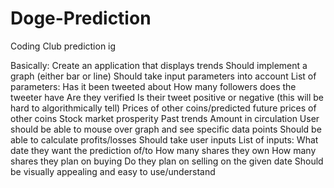 # Doge-Prediction
Coding Club prediction ig

Basically:
Create an application that displays trends
Should implement a graph (either bar or line)
Should take input parameters into account
List of parameters:
Has it been tweeted about
How many followers does the tweeter have
Are they verified
Is their tweet positive or negative (this will be hard to algorithmically tell)
Prices of other coins/predicted future prices of other coins
Stock market prosperity
Past trends
Amount in circulation
User should be able to mouse over graph and see specific data points
Should be able to calculate profits/losses
Should take user inputs
List of inputs:
What date they want the prediction of/to
How many shares they own
How many shares they plan on buying
Do they plan on selling on the given date
Should be visually appealing and easy to use/understand
